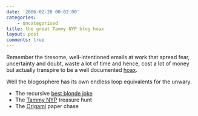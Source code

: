 ```yaml
---
date: '2006-02-28 00:02:00'
categories:
    - uncategorised
title: the great Tammy NYP blog hoax
layout: post
comments: true
---
```

Remember the tiresome, well-intentioned emails at work that spread fear,
uncertainty and doubt, waste a lot of time and hence, cost a lot of
money but actually transpire to be a well documented
[hoax](http://securityresponse.symantec.com/avcenter/venc/data/olympic.torch.hoax.html).

Well the blogosphere has its own endless loop equivalents for the
unwary.

-   The recursive [best blonde joke](http://scobleizer.wordpress.com/2006/01/18/the-best-blonde-joke)
-   The [Tammy NYP](http://kevinhenrikson.com/2006/02/26/best-of-tammy-nyp/)
    treasure hunt
-   The
    [Origami](http://blog.seattlepi.nwsource.com/microsoft/archives/101700.asp?source=rss)
    paper chase

